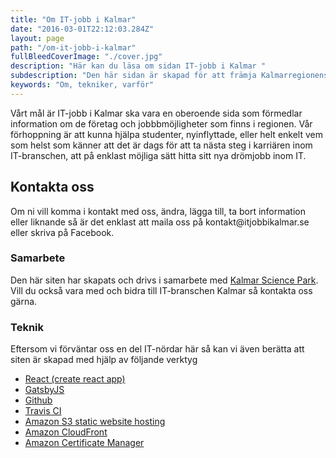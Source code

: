 ```yaml
---
title: "Om IT-jobb i Kalmar"
date: "2016-03-01T22:12:03.284Z"
layout: page
path: "/om-it-jobb-i-kalmar"
fullBleedCoverImage: "./cover.jpg"
description: "Här kan du läsa om sidan IT-jobb i Kalmar "
subdescription: "Den här sidan är skapad för att främja Kalmarregionens IT-bransch och IT-företag."
keywords: "Om, tekniker, varför"
---
```


<leadin>
Vårt mål är IT-jobb i Kalmar ska vara en oberoende sida som förmedlar information om de företag och jobbbmöjligheter som finns i regionen. Vår förhoppning är att kunna hjälpa studenter, nyinflyttade, eller helt enkelt vem som helst som känner att det är dags för att ta nästa steg i karriären inom IT-branschen, att på enklast möjliga sätt hitta sitt nya drömjobb inom IT.
</leadin>

<h2>Kontakta oss</h2>
<p>
Om ni vill komma i kontakt med oss, ändra, lägga till, ta bort information eller liknande så är det enklast att maila oss på kontakt@itjobbikalmar.se eller skriva på Facebook.
</p>

<h3>Samarbete</h3>
<p>
Den här siten har skapats och drivs i samarbete med <a href="https://kalmarsciencepark.se/" target="blank" rel="nofollow">Kalmar Science Park</a>. Vill du också vara med och bidra till IT-branschen Kalmar så kontakta oss gärna.
</p>

<h3>Teknik</h3>
<p>
Eftersom vi förväntar oss en del IT-nördar här så kan vi även berätta att siten är skapad med hjälp av följande verktyg
</p>

<ul>
 <li><a target="_blank" rel="nofollow" href="https://github.com/facebook/create-react-app">React (create react app)</a></li>
 <li><a target="_blank" rel="nofollow" href="https://www.gatsbyjs.org/">GatsbyJS</a></li>
 <li><a target="_blank" rel="nofollow" href="https://github.com">Github</a></li>
 <li><a target="_blank" rel="nofollow" href="https://travis-ci.org">Travis CI</a></li>
 <li><a target="_blank" rel="nofollow" href="https://docs.aws.amazon.com/AmazonS3/latest/dev/WebsiteHosting.html">Amazon S3 static website hosting</a></li>
 <li><a target="_blank" rel="nofollow" href="https://aws.amazon.com/cloudfront">Amazon CloudFront</a></li>
 <li><a target="_blank" rel="nofollow" href="https://aws.amazon.com/certificate-manager">Amazon Certificate Manager</a></li>
</ul>
